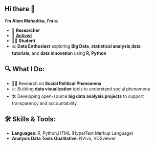 ## Hi there 👋 


**I'm  Alam Mahadika, I'm  a:** 
- 🔎 **Researcher**
- 📣 [**Activist**](https://kisp-id.org/)
- 👨‍🎓 **Student**  
- 📊 **Data Enthusiast** exploring **Big Data**, **statistical analysis**,**data tutorials**, and **data innovation** using **R, Python**

## 🔍 What I Do:
- 🧑‍🔬 Research on **Social Political Phenomena**  
- 📈 Building **data visualization** tools to understand social phenomena  
- 🛠️ Developing open-source **big data analysis projects** to support transparency and accountability  

## 🛠️ Skills & Tools:
- **Languages**: R, Python,HTML (HyperText Markup Language)   
- **Analysis Data Tools Qualitative**: NVivo, VOSviewer
  

